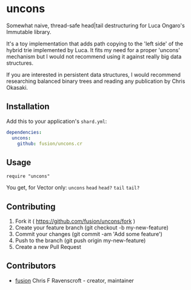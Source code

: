 # uncons

Somewhat naive, thread-safe head|tail destructuring for Luca Ongaro's Immutable library.

It's a toy implementation that adds path copying to the 'left side' of the hybrid trie 
implemented by Luca. It fits my need for a proper 'uncons' mechanism but I would 
not recommend using it against really big data structures.

If you are interested in persistent data structures, I would recommend researching 
balanced binary trees and reading any publication by Chris Okasaki.

## Installation

Add this to your application's `shard.yml`:

```yaml
dependencies:
  uncons:
    github: fusion/uncons.cr
```


## Usage

```crystal
require "uncons"
```

You get, for Vector only: `uncons` `head` `head?` `tail` `tail?`

## Contributing

1. Fork it ( https://github.com/fusion/uncons/fork )
2. Create your feature branch (git checkout -b my-new-feature)
3. Commit your changes (git commit -am 'Add some feature')
4. Push to the branch (git push origin my-new-feature)
5. Create a new Pull Request

## Contributors

- [fusion](https://github.com/fusion) Chris F Ravenscroft - creator, maintainer
